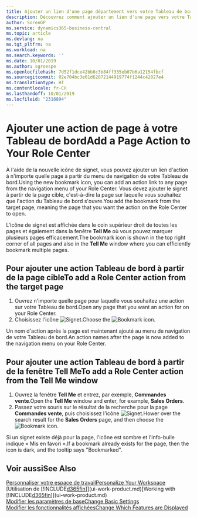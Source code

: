 ```yaml
---
title: Ajouter un lien d'une page département vers votre Tableau de bord | Microsoft Docs
description: Découvrez comment ajouter un lien d'une page vers votre Tableau de bord.
author: SorenGP
ms.service: dynamics365-business-central
ms.topic: article
ms.devlang: na
ms.tgt_pltfrm: na
ms.workload: na
ms.search.keywords: ''
ms.date: 10/01/2019
ms.author: sgroespe
ms.openlocfilehash: 7d52f1dce42bb8c3b84ff335eb07b6a12154fbcf
ms.sourcegitcommit: 02e704bc3e01d62072144919774f1244c42827e4
ms.translationtype: HT
ms.contentlocale: fr-CH
ms.lasthandoff: 10/01/2019
ms.locfileid: "2316894"
---
```

# <a name="add-a-page-action-to-your-role-center"></a><span data-ttu-id="aeb6f-103">Ajouter une action de page à votre Tableau de bord</span><span class="sxs-lookup"><span data-stu-id="aeb6f-103">Add a Page Action to Your Role Center</span></span>
<span data-ttu-id="aeb6f-104">À l'aide de la nouvelle icône de signet, vous pouvez ajouter un lien d'action à n'importe quelle page à partir du menu de navigation de votre Tableau de bord.</span><span class="sxs-lookup"><span data-stu-id="aeb6f-104">Using the new bookmark icon, you can add an action link to any page from the navigation menu of your Role Center.</span></span> <span data-ttu-id="aeb6f-105">Vous devez ajouter le signet à partir de la page cible, c'est-à-dire la page sur laquelle vous souhaitez que l'action du Tableau de bord s'ouvre.</span><span class="sxs-lookup"><span data-stu-id="aeb6f-105">You add the bookmark from the target page, meaning the page that you want the action on the Role Center to open.</span></span>

<span data-ttu-id="aeb6f-106">L'icône de signet est affichée dans le coin supérieur droit de toutes les pages et également dans la fenêtre **Tell Me** où vous pouvez marquer plusieurs pages efficacement.</span><span class="sxs-lookup"><span data-stu-id="aeb6f-106">The bookmark icon is shown in the top right corner of all pages and also in the **Tell Me** window where you can efficiently bookmark multiple pages.</span></span>

## <a name="to-add-a-role-center-action-from-the-target-page"></a><span data-ttu-id="aeb6f-107">Pour ajouter une action Tableau de bord à partir de la page cible</span><span class="sxs-lookup"><span data-stu-id="aeb6f-107">To add a Role Center action from the target page</span></span>
1. <span data-ttu-id="aeb6f-108">Ouvrez n'importe quelle page pour laquelle vous souhaitez une action sur votre Tableau de bord.</span><span class="sxs-lookup"><span data-stu-id="aeb6f-108">Open any page that you want an action for on your Role Center.</span></span>
2. <span data-ttu-id="aeb6f-109">Choisissez l'icône ![Signet](media/ui_bookmark_icon.png "Signet").</span><span class="sxs-lookup"><span data-stu-id="aeb6f-109">Choose the ![Bookmark](media/ui_bookmark_icon.png "Bookmark") icon.</span></span>

<span data-ttu-id="aeb6f-110">Un nom d'action après la page est maintenant ajouté au menu de navigation de votre Tableau de bord.</span><span class="sxs-lookup"><span data-stu-id="aeb6f-110">An action names after the page is now added to the navigation menu on your Role Center.</span></span>

## <a name="to-add-a-role-center-action-from-the-tell-me-window"></a><span data-ttu-id="aeb6f-111">Pour ajouter une action Tableau de bord à partir de la fenêtre Tell Me</span><span class="sxs-lookup"><span data-stu-id="aeb6f-111">To add a Role Center action from the Tell Me window</span></span>
1. <span data-ttu-id="aeb6f-112">Ouvrez la fenêtre **Tell Me** et entrez, par exemple, **Commandes vente**.</span><span class="sxs-lookup"><span data-stu-id="aeb6f-112">Open the **Tell Me** window and enter, for example, **Sales Orders**.</span></span>
2. <span data-ttu-id="aeb6f-113">Passez votre souris sur le résultat de la recherche pour la page **Commandes vente**, puis choisissez l'icône ![Signet](media/ui_bookmark_icon.png "Signet").</span><span class="sxs-lookup"><span data-stu-id="aeb6f-113">Hower over the search result for the **Sales Orders** page, and then choose the ![Bookmark](media/ui_bookmark_icon.png "Bookmark") icon.</span></span>

<span data-ttu-id="aeb6f-114">Si un signet existe déjà pour la page, l'icône est sombre et l'info-bulle indique « Mis en favori ».</span><span class="sxs-lookup"><span data-stu-id="aeb6f-114">If a bookmark already exists for the page, then the icon is dark, and the tooltip says "Bookmarked".</span></span>

## <a name="see-also"></a><span data-ttu-id="aeb6f-115">Voir aussi</span><span class="sxs-lookup"><span data-stu-id="aeb6f-115">See Also</span></span>
[<span data-ttu-id="aeb6f-116">Personnaliser votre espace de travail</span><span class="sxs-lookup"><span data-stu-id="aeb6f-116">Personalize Your Workspace</span></span>](ui-personalization-user.md)  
<span data-ttu-id="aeb6f-117">[Utilisation de [!INCLUDE[d365fin](includes/d365fin_md.md)]](ui-work-product.md)</span><span class="sxs-lookup"><span data-stu-id="aeb6f-117">[Working with [!INCLUDE[d365fin](includes/d365fin_md.md)]](ui-work-product.md)</span></span>  
[<span data-ttu-id="aeb6f-118">Modifier les paramètres de base</span><span class="sxs-lookup"><span data-stu-id="aeb6f-118">Change Basic Settings</span></span>](ui-change-basic-settings.md)  
[<span data-ttu-id="aeb6f-119">Modifier les fonctionnalités affichées</span><span class="sxs-lookup"><span data-stu-id="aeb6f-119">Change Which Features are Displayed</span></span>](ui-experiences.md)  
